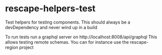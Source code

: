 # rescape-helpers-test

Test helpers for testing components. This should always be a devDependency and
never wind up in a build

To run tests run a graphql server on http://localhost:8008/api/graphql
This allows testing remote schemas. You can for instance use the rescape-region project